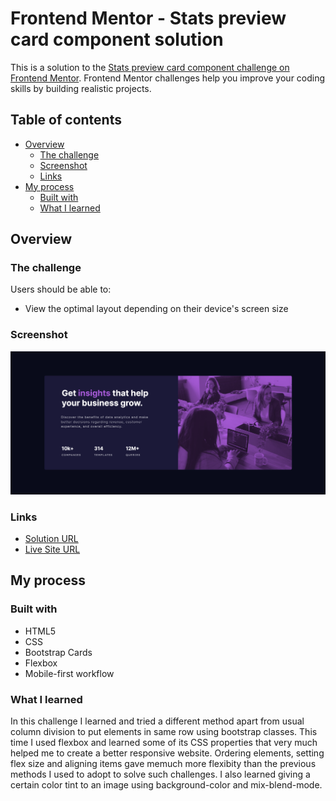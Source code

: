 # Frontend Mentor - Stats preview card component solution

This is a solution to the [Stats preview card component challenge on Frontend Mentor](https://www.frontendmentor.io/challenges/stats-preview-card-component-8JqbgoU62). Frontend Mentor challenges help you improve your coding skills by building realistic projects. 

## Table of contents

- [Overview](#overview)
  - [The challenge](#the-challenge)
  - [Screenshot](#screenshot)
  - [Links](#links)
- [My process](#my-process)
  - [Built with](#built-with)
  - [What I learned](#what-i-learned)

## Overview

### The challenge

Users should be able to:

- View the optimal layout depending on their device's screen size

### Screenshot

![](./images/Screenshot.png)

### Links

- [Solution URL](https://github.com/mdajmalshadab/Front-End-Projects/tree/Practice-Projects/2.%20Stats%20Preview%20Card)
- [Live Site URL](https://mdajmalshadab.github.io/Front-End-Projects/2.%20Stats%20Preview%20Card/index.html)

## My process

### Built with

- HTML5
- CSS
- Bootstrap Cards
- Flexbox
- Mobile-first workflow

### What I learned

In this challenge I learned and tried a different method apart from usual column division to put elements in same row using bootstrap classes. This time I used flexbox and learned some of its CSS properties that very much helped me to create a better responsive website. Ordering elements, setting flex size and aligning items gave memuch more flexibity than the previous methods I used to adopt to solve such challenges. I also learned giving a certain color tint to an image using background-color and mix-blend-mode. 